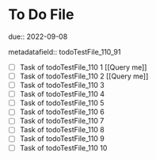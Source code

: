 # To Do File

due:: 2022-09-08

metadatafield:: todoTestFile_110_91

- [ ] Task of todoTestFile_110 1 [[Query me]]
- [ ] Task of todoTestFile_110 2 [[Query me]]
- [ ] Task of todoTestFile_110 3
- [ ] Task of todoTestFile_110 4
- [ ] Task of todoTestFile_110 5
- [ ] Task of todoTestFile_110 6
- [ ] Task of todoTestFile_110 7
- [ ] Task of todoTestFile_110 8
- [ ] Task of todoTestFile_110 9
- [ ] Task of todoTestFile_110 10